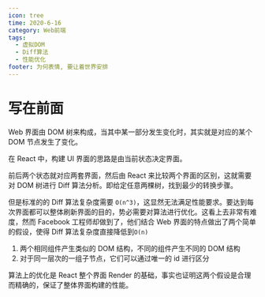 ```yaml
---
icon: tree
time: 2020-6-16
category: Web前端
tags:
  - 虚拟DOM
  - Diff算法
  - 性能优化
footer: 为何表情, 要让着世界安排
---
```


# 写在前面

Web 界面由 DOM 树来构成，当其中某一部分发生变化时，其实就是对应的某个 DOM 节点发生了变化。

在 React 中，构建 UI 界面的思路是由当前状态决定界面。

前后两个状态就对应两套界面，然后由 React 来比较两个界面的区别，这就需要对 DOM 树进行 Diff 算法分析。即给定任意两棵树，找到最少的转换步骤。

但是标准的的 Diff 算法复杂度需要 `O(n^3)`，这显然无法满足性能要求。要达到每次界面都可以整体刷新界面的目的，势必需要对算法进行优化。这看上去非常有难度，然而 Facebook 工程师却做到了，他们结合 Web 界面的特点做出了两个简单的假设，使得 Diff 算法复杂度直接降低到`O(n)`

1. 两个相同组件产生类似的 DOM 结构，不同的组件产生不同的 DOM 结构
2. 对于同一层次的一组子节点，它们可以通过唯一的 id 进行区分

算法上的优化是 React 整个界面 Render 的基础，事实也证明这两个假设是合理而精确的，保证了整体界面构建的性能。
